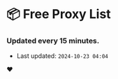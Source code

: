 # :package: Free Proxy List
### Updated every 15 minutes.

- Last updated: `2024-10-23 04:04`

:heart:
